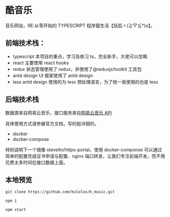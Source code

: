 # 酷音乐

音乐网站，RE:从零开始的 TYPESCRIPT 程序猿生活【括弧ヾ(≧▽≦\*)o】。

## 前端技术栈：

- typescript 本项目的重点，学习及练习 ts，完全新手，大佬可以忽略
- react 主要使用 react hooks
- redux 状态管理使用了 redux，并使用了@reduxjs/toolkit 工具包
- antd design UI 框架使用了 antd design
- less antd design 使用的为 less 预处理语言，为了统一我使用的也是 less

## 后端技术栈

数据源来自网易云音乐，接口服务来自[网易云音乐 API](https://github.com/Binaryify/NeteaseCloudMusicApi)

具体使用方式请参展官方文档，写的挺详细的。

- docker
- docker-compose

特别说明下一个镜像 steveltn/https-portal，使用 docker-componse 可以通过简单的配置完成证书申请与配置、nginx 端口转发，让我们专注前端开发，而不用花费太多时间在接口数据上面。

## 本地预览

```
git clone https://github.com/kulolox/k_music.git

npm i

npm start
```
